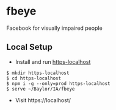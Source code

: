 # fbeye
Facebook for visually impaired people

## Local Setup

- Install and run [https-localhost](https://www.npmjs.com/package/https-localhost)

```
$ mkdir https-localhost
$ cd https-localhost
$ npm i -g --only=prod https-localhost
$ serve ~/Baylor/IA/fbeye
```

- Visit https://localhost/
